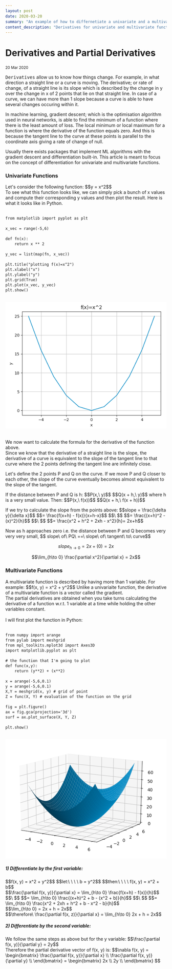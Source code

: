 ```yaml
---
layout: post
date: 2020-03-20
summary: "An example of how to differnetiate a univariate and a multivariate function."
content_description: "Derivatives for univariate and multivariate functions. Relevant in gradient descent the optimisation algorithm in machine learning."
---
```

<div media:type="text/omd" class="blog_title_style container">
    <h1><span>Derivatives and Partial Derivatives</span></h1>
    <small>20 Mar 2020</small>
</div>

<div media:type="text/omd" class="blog_content_style container">

<p id="blog_text">
<kbd>Derivatives</kbd> allow us to know how things change. For example, in what direction a straight line or a curve is moving. The derivative; or rate of change, of a straight line is its slope which is described by the change in y over the change in x of 2 points that lie on that straight line. In case of a curve, we can have more than 1 slope because a curve is able to have several changes occuring within it.
</p>

<p id="blog_text">
In machine learning, gradient descent; which is the optimisation algorithm used in neural networks, is able to find the minimum of a function where there is the least amount of loss. The local minimum or local maximum for a function is where the derivative of the function equals zero. And this is because the tangent line to the curve at these points is parallel to the coordinate axis giving a rate of change of null.
</p>

<p id="blog_text">
Usually there exists packages that implement ML algorithms with the gradient descent and differentiation built-in. This article is meant to focus on the concept of differentiation for univariate and multivariate functions.
</p>

<h3 id="blog_text">Univariate Functions</h3>
<p id="blog_text">
Let's consider the following function: $$y = x^2$$
<br />
To see what this function looks like, we can simply pick a bunch of x values and compute their corresponding y values and then plot the result. Here is what it looks like in Python.
</p>

<pre>
<code>
from matplotlib import pyplot as plt

x_vec = range(-5,6)

def fn(x):
&nbsp;&nbsp;&nbsp;&nbsp;return x ** 2

y_vec = list(map(fn, x_vec))

plt.title("plotting f(x)=x^2")
plt.xlabel("x")
plt.ylabel("y")
plt.grid(True)
plt.plot(x_vec, y_vec)
plt.show()
</code>
</pre>

<div class="function_div" media:type="text/omd">
<img class="function_img" src="/assets/images/y_equal_x_square.png">
</div>

<br />
<p id="blog_text">
We now want to calculate the formula for the derivative of the function above.
<br />
Since we know that the derivative of a straight line is the slope, the derivative of a curve is equivalent to the slope of the tangent line to that curve where the 2 points defining the tangent line are infinitely close.
</p>

<p id="blog_text">
Let's define the 2 points P and Q on the curve. If we move P and Q closer to each other, the slope of the curve eventually becomes almost equivalent to the slope of the tangent.
</p>

<p id="blog_text">
If the distance between P and Q is h:
$$P(x,\ y)$$
$$Q(x + h,\ y)$$
where h is a very small value. Then:
$$P(x,\ f(x))$$
$$Q(x + h,\ f(x + h))$$
</p>

<p id="blog_text">
If we try to calculate the slope from the points above:
$$slope = \frac{\delta y}{\delta x}$$
$$= \frac{f(x+h) - f(x)}{x+h-x}$$
$$\ $$
$$= \frac{(x+h)^2 - (x)^2}{h}$$
$$\ $$
$$= \frac{x^2 + h^2 + 2xh - x^2}{h}= 2x+h$$
</p>

<p id="blog_text">
Now as h approaches zero i.e. the distance between P and Q becomes very very very small,
$$ slope\ of\ PQ\ ==\ slope\ of\ tangent\ to\ curve$$

$$slope_{h\to 0} = 2x + (0) = 2x$$

$$\lim_{h\to 0} \frac{\partial x^2}{\partial x} = 2x$$
</p>


<h3 id="blog_text">Multivariate Functions</h3>
<p id="blog_text">
A multivariate function is described by having more than 1 variable. For example:
$$f(x, y) = x^2 + y^2$$
Unlike a univariaite function, the derivative of a multivariate function is a vector called the gradient.
<br />
The partial derivatives are obtained when you take turns calculating the derivative of a function w.r.t. 1 variable at a time while holding the other variables constant.
<br />
<br />
I will first plot the function in Python:
</p>

<pre>
<code>
from numpy import arange
from pylab import meshgrid
from mpl_toolkits.mplot3d import Axes3D
import matplotlib.pyplot as plt

# the function that I'm going to plot
def func(x,y):
&nbsp;&nbsp;&nbsp;&nbsp;return (y**2) + (x**2)
 
x = arange(-5,6,0.1)
y = arange(-5,6,0.1)
X,Y = meshgrid(x, y) # grid of point
Z = func(X, Y) # evaluation of the function on the grid

fig = plt.figure()
ax = fig.gca(projection='3d')
surf = ax.plot_surface(X, Y, Z)

plt.show()
</code>
</pre>

<div class="function_div" media:type="text/omd">
<img class="function_img" src="/assets/images/x_square_plus_y_square.png">
</div>


<h5 id="blog_text">1) Differentiate by the first variable:</h5>
<p id="blog_text">
$$f(x, y) = x^2 + y^2$$
$$let:\ \ \ \ b = y^2$$
$$then:\ \ \ \ f(x, y) = x^2 + b$$
<br />
$$\frac{\partial f(x, y)}{\partial x} = \lim_{h\to 0} \frac{f(x+h) - f(x)}{h}$$
$$\ $$
$$= \lim_{h\to 0} \frac{(x+h)^2 + b - (x^2 + b)}{h}$$
$$\ $$
$$= \lim_{h\to 0} \frac{x^2 + 2xh + h^2 + b - x^2 - b}{h}$$
<br />
$$\lim_{h\to 0} = 2x + h = 2x$$
<br />
$$\therefore\ \frac{\partial f(x, z)}{\partial x} = \lim_{h\to 0} 2x + h = 2x$$
</p>

<h5 id="blog_text">2) Differentiate by the second variable:</h5>
<p id="blog_text">
We follow the same steps as above but for the y variable:
$$\frac{\partial f(x, y)}{\partial y} = 2y$$
<br />
Therefore the partial derivative vector of f(x, y) is:
$$\nabla f(x, y) = 
\begin{bmatrix}
\frac{\partial f(x, y)}{\partial x} \\
\frac{\partial f(x, y)}{\partial y} \\
\end{bmatrix} =
\begin{bmatrix}
2x \\
2y \\
\end{bmatrix}
$$
</p>
<br />


</div>





